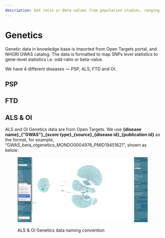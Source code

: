 ```yaml
---
description: Odd ratio or Beta-values from population studies, ranging from -1 to 1
---
```


# Genetics

Genetic data in knowledge base is imported from Open Targets portal, and NHGRI GWAS catalog. The data is formatted to map SNPs level statistics to gene-level statistics i.e. odd-ratio or beta-value.

We have 4 different diseases — PSP, ALS, FTD and OI.

## PSP

## FTD

## ALS & OI

ALS and OI Genetics data are from Open Targets. We use **{disease name}\_{"GWAS"}\_{**_**score type**_**}\_{source}\_{disease id}\_{publication id}** as the format, for example, “GWAS\_beta\_otgenetics\_MONDO0004976\_PMID19451621”, shown as below:

<figure><img src="../../.gitbook/assets/1735880423511.png" alt=""><figcaption><p>ALS &#x26; OI Genetics data naming convention</p></figcaption></figure>
